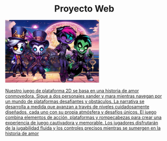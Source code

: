 <h1 align="center">Proyecto Web</h1>
<p align="center"> </p>
  <a href="" rel="noopener">
    <p align="justify">
 <img width=300px height=200px src=Principalapp/static/img/1.png
</p>

Nuestro juego de plataforma 2D se basa en una historia de amor conmovedora. Sigue a dos personajes xander y mara mientras navegan por un mundo de plataformas desafiantes y obstáculos. La narrativa se desarrolla a medida que avanzan a través de niveles cuidadosamente diseñados, cada uno con su propia atmósfera y desafíos únicos.
El juego combina elementos de acción, plataformas y rompecabezas para crear una experiencia de juego cautivadora y memorable. Los jugadores disfrutarán de la jugabilidad fluida y los controles precisos mientras se sumergen en la historia de amor
 
